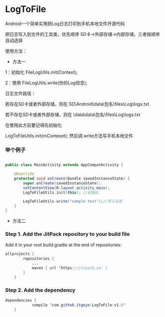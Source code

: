 # LogToFile
Android一个简单实用把Log日志打印到手机本地文件开源代码

把日志写入到文件的工具类，优先顺序 SD卡->外部存储->内部存储，三者按顺序自动选择

使用方法：

- 方法一

1：初始化 FileLogUtils.init(Context);

2：使用 FileLogUtils.write(你的Log信息);

日志文件路径：

若存在SD卡或者外部存储，则在 SD\Android\data\包名\files\Log\logs.txt

若不存在SD卡或者外部存储，则在 \data\data\包名\files\Log\logs.txt

在使用此方前要记得先初始化

LogToFileUtils.init(mContexet);
然后调.write方法写手机本地文件


### 举个例子
```java

public class MainActivity extends AppCompatActivity {

    @Override
    protected void onCreate(Bundle savedInstanceState) {
        super.onCreate(savedInstanceState);
        setContentView(R.layout.activity_main);
        LogToFileUtils.init(this); //初始化

        LogToFileUtils.write("sample text");//写入日志
    }
}

```

- 方法二

### Step 1. Add the JitPack repository to your build file

Add it in your root build.gradle at the end of repositories:
```java
allprojects {
		repositories {
			...
			maven { url 'https://jitpack.io' }
		}
	}
```

### Step 2. Add the dependency

```java
dependencies {
	        compile 'com.github.itgoyo:LogToFile:v1.0'
	}
  ```


